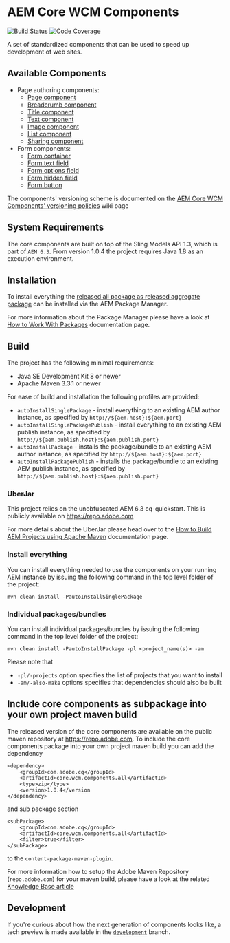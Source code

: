 # AEM Core WCM Components
[![Build Status](https://travis-ci.org/Adobe-Marketing-Cloud/aem-core-wcm-components.png?branch=master)](https://travis-ci.org/Adobe-Marketing-Cloud/aem-core-wcm-components)
[![Code Coverage](https://codecov.io/gh/Adobe-Marketing-Cloud/aem-core-wcm-components/branch/master/graph/badge.svg)](https://codecov.io/gh/Adobe-Marketing-Cloud/aem-core-wcm-components)

A set of standardized components that can be used to speed up development of web sites.

## Available Components

* Page authoring components:
  * [Page component](content/src/content/jcr_root/apps/core/wcm/components/page/v1/page)
  * [Breadcrumb component](content/src/content/jcr_root/apps/core/wcm/components/breadcrumb/v1/breadcrumb)
  * [Title component](content/src/content/jcr_root/apps/core/wcm/components/title/v1/title)
  * [Text component](content/src/content/jcr_root/apps/core/wcm/components/text/v1/text)
  * [Image component](content/src/content/jcr_root/apps/core/wcm/components/image/v1/image)
  * [List component](content/src/content/jcr_root/apps/core/wcm/components/list/v1/list)
  * [Sharing component](content/src/content/jcr_root/apps/core/wcm/components/sharing/v1/sharing)
* Form components:
  * [Form container](content/src/content/jcr_root/apps/core/wcm/components/form/container/v1/container)
  * [Form text field](content/src/content/jcr_root/apps/core/wcm/components/form/text/v1/text)
  * [Form options field](content/src/content/jcr_root/apps/core/wcm/components/form/options/v1/options)
  * [Form hidden field](content/src/content/jcr_root/apps/core/wcm/components/form/hidden/v1/hidden)
  * [Form button](content/src/content/jcr_root/apps/core/wcm/components/form/button/v1/button)

The components' versioning scheme is documented on the [AEM Core WCM Components' versioning policies](https://github.com/Adobe-Marketing-Cloud/aem-core-wcm-components/wiki/Versioning-policies) wiki page

## System Requirements

The core components are built on top of the Sling Models API 1.3, which is part of `AEM 6.3`. From version 1.0.4 the project requires Java 1.8 as an execution environment.

## Installation

To install everything the [released all package as released aggregate package](https://github.com/Adobe-Marketing-Cloud/aem-core-wcm-components/releases) can be installed via the AEM Package Manager.

For more information about the Package Manager please have a look at [How to Work With Packages](https://docs.adobe.com/docs/en/aem/6-2/administer/content/package-manager.html) documentation page.

## Build

The project has the following minimal requirements:
* Java SE Development Kit 8 or newer
* Apache Maven 3.3.1 or newer

For ease of build and installation the following profiles are provided:

 * ``autoInstallSinglePackage`` - install everything to an existing AEM author instance, as specified by ``http://${aem.host}:${aem.port}``
 * ``autoInstallSinglePackagePublish`` - install everything to an existing AEM publish instance, as specified by ``http://${aem.publish.host}:${aem.publish.port}``
 * ``autoInstallPackage`` - installs the package/bundle to an existing AEM author instance, as specified by ``http://${aem.host}:${aem.port}``
 * ``autoInstallPackagePublish`` - installs the package/bundle to an existing AEM publish instance, as specified by ``http://${aem.publish.host}:${aem.publish.port}``

### UberJar

This project relies on the unobfuscated AEM 6.3 cq-quickstart. This is publicly available on https://repo.adobe.com

For more details about the UberJar please head over to the
[How to Build AEM Projects using Apache Maven](https://docs.adobe.com/docs/en/aem/6-2/develop/dev-tools/ht-projects-maven.html#What%20is%20the%20UberJar?)
documentation page.

### Install everything

You can install everything needed to use the components on your running AEM instance by issuing the following command in the top level folder of the project:

    mvn clean install -PautoInstallSinglePackage

### Individual packages/bundles

You can install individual packages/bundles by issuing the following command in the top level folder of the project:

    mvn clean install -PautoInstallPackage -pl <project_name(s)> -am

Please note that

 * ``-pl/-projects`` option specifies the list of projects that you want to install
 * ``-am/-also-make`` options specifies that dependencies should also be built

## Include core components as subpackage into your own project maven build

The released version of the core components are available on the public maven repository at https://repo.adobe.com. To include the 
core components package into your own project maven build you can add the dependency
 ```
 <dependency>
     <groupId>com.adobe.cq</groupId>
     <artifactId>core.wcm.components.all</artifactId>
     <type>zip</type>
     <version>1.0.4</version
 </dependency>
 ```
 
 and sub package section
 ```
 <subPackage>
     <groupId>com.adobe.cq</groupId>
     <artifactId>core.wcm.components.all</artifactId>
     <filter>true</filter>
 </subPackage>
 ```
 
 to the `content-package-maven-plugin`.
 
 For more information how to setup the Adobe Maven Repository (`repo.adobe.com`) for your maven build, please have a look at the 
 related [Knowledge Base article](https://helpx.adobe.com/experience-manager/kb/SetUpTheAdobeMavenRepository.html)

## Development
If you're curious about how the next generation of components looks like, a tech preview is made available in the
[`development`](https://github.com/Adobe-Marketing-Cloud/aem-core-wcm-components/tree/development) branch.
